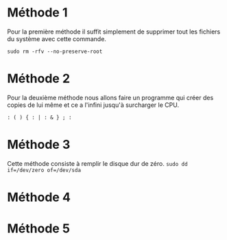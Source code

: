 # Méthode 1

Pour la première méthode il suffit simplement de supprimer tout les fichiers du système avec cette commande.

`sudo rm -rfv --no-preserve-root `

# Méthode 2
Pour la deuxième méthode nous allons faire un programme qui créer des copies de lui même et ce a l'infini jusqu'à surcharger le CPU.

`: ( ) { : | : & } ; :`  

# Méthode 3
Cette méthode consiste à remplir le disque dur de zéro. 
`sudo dd if=/dev/zero of=/dev/sda`

# Méthode 4



# Méthode 5


